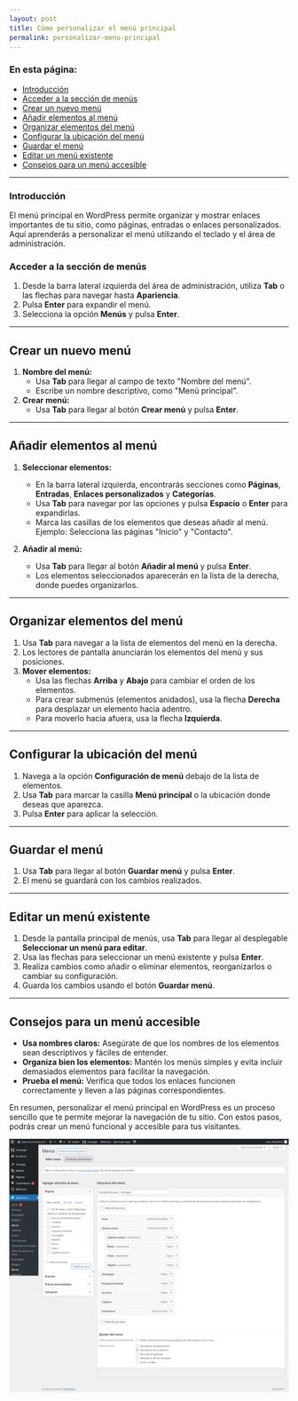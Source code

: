 ```yaml
---
layout: post
title: Cómo personalizar el menú principal
permalink: personalizar-menu-principal
---
```


### En esta página:

- [Introducción](#introducción)
- [Acceder a la sección de menús](#acceder-a-la-sección-de-menús)
- [Crear un nuevo menú](#crear-un-nuevo-menú)
- [Añadir elementos al menú](#añadir-elementos-al-menú)
- [Organizar elementos del menú](#organizar-elementos-del-menú)
- [Configurar la ubicación del menú](#configurar-la-ubicación-del-menú)
- [Guardar el menú](#guardar-el-menú)
- [Editar un menú existente](#editar-un-menú-existente)
- [Consejos para un menú accesible](#consejos-para-un-menú-accesible)

---

### Introducción

El menú principal en WordPress permite organizar y mostrar enlaces importantes de tu sitio, como páginas, entradas o enlaces personalizados. Aquí aprenderás a personalizar el menú utilizando el teclado y el área de administración.

### Acceder a la sección de menús

1. Desde la barra lateral izquierda del área de administración, utiliza **Tab** o las flechas para navegar hasta **Apariencia**.  
2. Pulsa **Enter** para expandir el menú.  
3. Selecciona la opción **Menús** y pulsa **Enter**.

---

## Crear un nuevo menú

1. **Nombre del menú:**  
   - Usa **Tab** para llegar al campo de texto "Nombre del menú".  
   - Escribe un nombre descriptivo, como "Menú principal".  
2. **Crear menú:**  
   - Usa **Tab** para llegar al botón **Crear menú** y pulsa **Enter**.  

---

## Añadir elementos al menú

1. **Seleccionar elementos:**  
   - En la barra lateral izquierda, encontrarás secciones como **Páginas**, **Entradas**, **Enlaces personalizados** y **Categorías**.  
   - Usa **Tab** para navegar por las opciones y pulsa **Espacio** o **Enter** para expandirlas.  
   - Marca las casillas de los elementos que deseas añadir al menú.  
     Ejemplo: Selecciona las páginas "Inicio" y "Contacto".  

2. **Añadir al menú:**  
   - Usa **Tab** para llegar al botón **Añadir al menú** y pulsa **Enter**.  
   - Los elementos seleccionados aparecerán en la lista de la derecha, donde puedes organizarlos.

---

## Organizar elementos del menú

1. Usa **Tab** para navegar a la lista de elementos del menú en la derecha.  
2. Los lectores de pantalla anunciarán los elementos del menú y sus posiciones.  
3. **Mover elementos:**  
   - Usa las flechas **Arriba** y **Abajo** para cambiar el orden de los elementos.  
   - Para crear submenús (elementos anidados), usa la flecha **Derecha** para desplazar un elemento hacia adentro.  
   - Para moverlo hacia afuera, usa la flecha **Izquierda**.

---

## Configurar la ubicación del menú

1. Navega a la opción **Configuración de menú** debajo de la lista de elementos.  
2. Usa **Tab** para marcar la casilla **Menú principal** o la ubicación donde deseas que aparezca.  
3. Pulsa **Enter** para aplicar la selección.

---

## Guardar el menú

1. Usa **Tab** para llegar al botón **Guardar menú** y pulsa **Enter**.  
2. El menú se guardará con los cambios realizados.

---

## Editar un menú existente

1. Desde la pantalla principal de menús, usa **Tab** para llegar al desplegable **Seleccionar un menú para editar**.  
2. Usa las flechas para seleccionar un menú existente y pulsa **Enter**.  
3. Realiza cambios como añadir o eliminar elementos, reorganizarlos o cambiar su configuración.  
4. Guarda los cambios usando el botón **Guardar menú**.

---

## Consejos para un menú accesible

- **Usa nombres claros:** Asegúrate de que los nombres de los elementos sean descriptivos y fáciles de entender.  
- **Organiza bien los elementos:** Mantén los menús simples y evita incluir demasiados elementos para facilitar la navegación.  
- **Prueba el menú:** Verifica que todos los enlaces funcionen correctamente y lleven a las páginas correspondientes.

En resumen, personalizar el menú principal en WordPress es un proceso sencillo que te permite mejorar la navegación de tu sitio. Con estos pasos, podrás crear un menú funcional y accesible para tus visitantes.

![Captura de pantalla del área de administración de WordPress donde se muestra el apartado para administrar el menú principal del sitio.](images/personalizar-menu-principal.png)